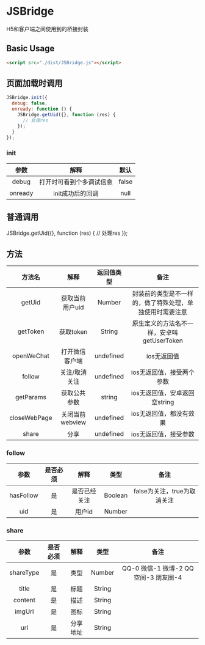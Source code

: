 # JSBridge
H5和客户端之间使用到的桥接封装

## Basic Usage
``` html
<script src="./dist/JSBridge.js"></script>
```

## 页面加载时调用
``` js
JSBridge.init({
  debug: false,
  onready: function () {
    JSBridge.getUid({}, function (res) {
      // 处理res
    });
  }
});
```

### init
| 参数        | 解释    |  默认  |
| :-----:   | :-----:   | :----: |
| debug        | 打开时可看到个多调试信息      |   false    |
| onready        | init成功后的回调      |   null    |

## 普通调用
JSBridge.getUid({}, function (res) {
  // 处理res
});

## 方法
| 方法名        | 解释    |  返回值类型  |  备注  |
| :-----:   | :-----:   | :----: | :----: |
| getUid | 获取当前用户uid | Number | 封装前的类型是不一样的，做了特殊处理，单独使用时需要注意 |
| getToken | 获取token | String | 原生定义的方法名不一样，安卓叫getUserToken |
| openWeChat | 打开微信客户端 | undefined | ios无返回值 |
| follow | 关注/取消关注 | undefined | ios无返回值，接受两个参数 |
| getParams | 获取公共参数 | string | ios无返回值，安卓返回空string |
| closeWebPage | 关闭当前webview | undefined | ios无返回值，都没有效果 |
| share | 分享 | undefined | ios无返回值，接受参数 |

### follow
| 参数      | 是否必须  | 解释    |  类型  |  备注  |
| :-----: | :-----:   | :----: | :----: | :----: |
| hasFollow | 是 | 是否已经关注 | Boolean |  false为关注，true为取消关注 |
| uid | 是 | 用户id | Number |    |

### share
| 参数      | 是否必须  | 解释    |  类型  |  备注  |
| :-----: | :-----:   | :----: | :----: | :----: |
| shareType | 是 | 类型 | Number | QQ-0  微信-1  微博-2  QQ空间-3  朋友圈-4 |
| title | 是 | 标题 | String | |
| content | 是 | 描述 | String | |
| imgUrl | 是 | 图标 | String | |
| url | 是 | 分享地址 | String | |